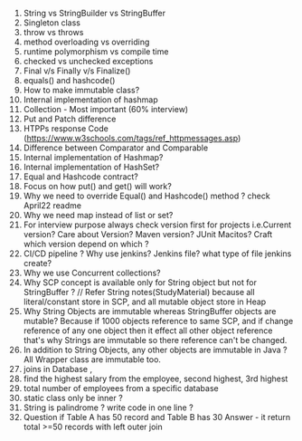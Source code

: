 1. String vs StringBuilder vs StringBuffer
2. Singleton class
3. throw vs throws
4. method overloading vs overriding
5. runtime polymorphism vs compile time
6. checked vs unchecked exceptions
7. Final v/s Finally v/s Finalize()
8. equals() and hashcode()
9. How to make immutable class?
10. Internal implementation of hashmap
11. Collection - Most important (60% interview)
12. Put and Patch difference
13. HTPPs response Code (https://www.w3schools.com/tags/ref_httpmessages.asp)
14. Difference between Comparator and Comparable
15. Internal implementation of Hashmap?
16. Internal implementation of HashSet?
16. Equal and Hashcode contract?
17. Focus on how put() and get() will work?
18. Why we need to override Equal() and Hashcode() method ? check April22 readme
16. Why we need map instead of list or set?
17. For interview purpose always check version first for projects i.e.Current version?
    Care about Version? Maven version? JUnit Macitos?
    Craft which version depend on which ?
18. CI/CD pipeline ? Why use jenkins? Jenkins file? what type of file jenkins create?
19. Why we use Concurrent collections?
20. Why SCP concept is available only for String object but not for StringBuffer ? // Refer String notes(StudyMaterial)
   because all literal/constant store in SCP, and all mutable object store in Heap
21. Why String Objects are immutable whereas StringBuffer objects are mutable?
   Because if 1000 objects reference to same SCP, and if change reference of any one object then it effect all other object
   reference that's why Strings are immutable so there reference can't be changed.
22. In addition to String Objects, any other objects are immutable in Java ?
   All Wrapper class are immutable too.
23. joins in Database ,
24. find the highest salary from the employee, second highest, 3rd highest 
25. total number of employees from a specific database
26. static class only be inner ? 
27. String is palindrome ? write code in one line ? 
28. Question if Table A has 50 record and Table B has 30
    Answer - it return total >=50 records with left outer join
